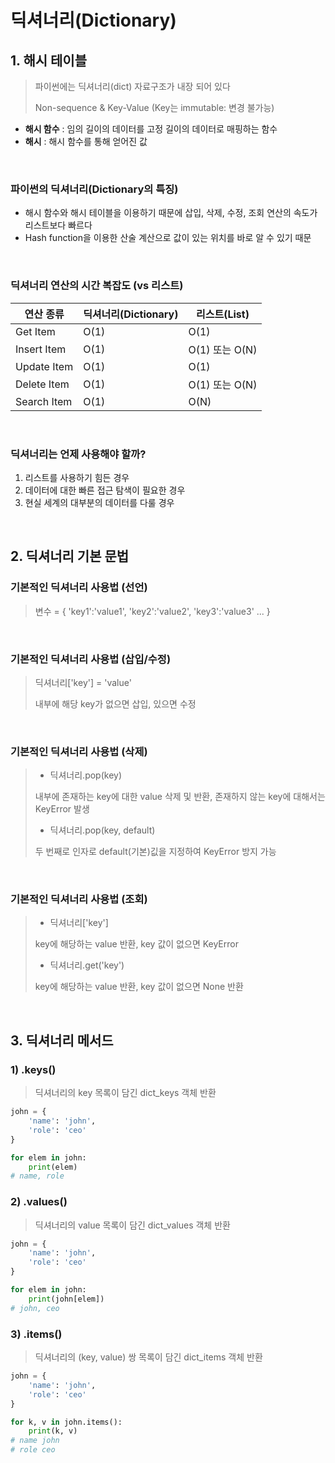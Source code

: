 # 딕셔너리(Dictionary)

## 1. 해시 테이블

> 파이썬에는 딕셔너리(dict) 자료구조가 내장 되어 있다
>
> Non-sequence & Key-Value (Key는 immutable: 변경 불가능)

- **해시 함수** : 임의 길이의 데이터를 고정 길이의 데이터로 매핑하는 함수
- **해시** : 해시 함수를 통해 얻어진 값

<br/>

### 파이썬의 딕셔너리(Dictionary의 특징)

- 해시 함수와 해시 테이블을 이용하기 때문에 삽입, 삭제, 수정, 조회 연산의 속도가 리스트보다 빠르다
- Hash function을 이용한 산술 계산으로 값이 있는 위치를 바로 알 수 있기 때문

<br/>

### 딕셔너리 연산의 시간 복잡도 (vs 리스트)

| 연산 종류   | 딕셔너리(Dictionary) | 리스트(List)   |
| ----------- | -------------------- | -------------- |
| Get Item    | O(1)                 | O(1)           |
| Insert Item | O(1)                 | O(1) 또는 O(N) |
| Update Item | O(1)                 | O(1)           |
| Delete Item | O(1)                 | O(1) 또는 O(N) |
| Search Item | O(1)                 | O(N)           |

<br/>

### 딕셔너리는 언제 사용해야 할까?

1. 리스트를 사용하기 힘든 경우
2. 데이터에 대한 빠른 접근 탐색이 필요한 경우
3. 현실 세계의 대부분의 데이터를 다룰 경우

<br/>

## 2. 딕셔너리 기본 문법

### 기본적인 딕셔너리 사용법 (선언)

> 변수 = { 'key1':'value1', 'key2':'value2', 'key3':'value3' ... }

<br/>

### 기본적인 딕셔너리 사용법 (삽입/수정)

> 딕셔너리['key'] = 'value'
>
> 내부에 해당 key가 없으면 삽입, 있으면 수정

<br/>

### 기본적인 딕셔너리 사용법 (삭제)

> - 딕셔너리.pop(key)
>
> 내부에 존재하는 key에 대한 value 삭제 및 반환, 존재하지 않는 key에 대해서는 KeyError 발생
>
> - 딕셔너리.pop(key, default)
>
> 두 번째로 인자로 default(기본)깂을 지정하여 KeyError 방지 가능

<br/>

### 기본적인 딕셔너리 사용법 (조회)

> - 딕셔너리['key']
>
> key에 해당하는 value 반환, key 값이 없으면 KeyError
>
> - 딕셔너리.get('key')
>
> key에 해당하는 value 반환, key 값이 없으면 None 반환

<br/>

## 3. 딕셔너리 메서드

### 1) .keys()

> 딕셔너리의 key 목록이 담긴 dict_keys 객체 반환

```python
john = {
    'name': 'john',
    'role': 'ceo'
}

for elem in john:
    print(elem)
# name, role
```

### 2) .values()

> 딕셔너리의 value 목록이 담긴 dict_values 객체 반환

```python
john = {
    'name': 'john',
    'role': 'ceo'
}

for elem in john:
    print(john[elem])
# john, ceo
```

### 3) .items()

> 딕셔너리의 (key, value) 쌍 목록이 담긴 dict_items 객체 반환

```python
john = {
    'name': 'john',
    'role': 'ceo'
}

for k, v in john.items():
    print(k, v)
# name john
# role ceo
```

